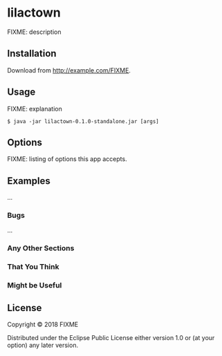 # lilactown

FIXME: description

## Installation

Download from http://example.com/FIXME.

## Usage

FIXME: explanation

    $ java -jar lilactown-0.1.0-standalone.jar [args]

## Options

FIXME: listing of options this app accepts.

## Examples

...

### Bugs

...

### Any Other Sections
### That You Think
### Might be Useful

## License

Copyright © 2018 FIXME

Distributed under the Eclipse Public License either version 1.0 or (at
your option) any later version.
